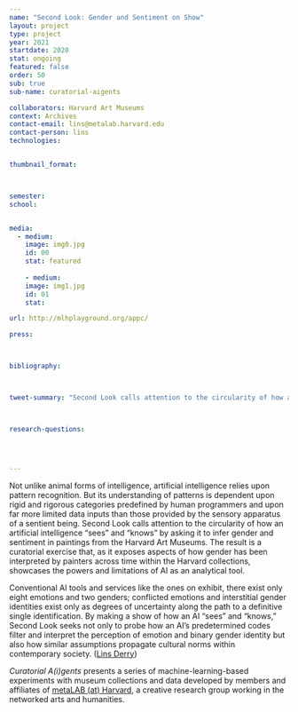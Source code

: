 ```yaml
---
name: "Second Look: Gender and Sentiment on Show"
layout: project
type: project 
year: 2021
startdate: 2020
stat: ongoing
featured: false
order: 50
sub: true
sub-name: curatorial-aigents

collaborators: Harvard Art Museums
context: Archives
contact-email: lins@metalab.harvard.edu
contact-person: lins
technologies:


thumbnail_format:



semester: 
school: 


media:
  - medium:
    image: img0.jpg
    id: 00
    stat: featured
    
    - medium:
    image: img1.jpg
    id: 01
    stat:

url: http://mlhplayground.org/appc/

press:



bibliography:



tweet-summary: "Second Look calls attention to the circularity of how an artificial intelligence 'sees' and 'knows' by asking it to infer gender and sentiment in paintings from the Harvard Art Museums."



research-questions:




---
```


Not unlike animal forms of intelligence, artificial intelligence relies upon pattern recognition. But its understanding of patterns is dependent upon rigid and rigorous categories predefined by human programmers and upon far more limited data inputs than those provided by the sensory apparatus of a sentient being. Second Look calls attention to the circularity of how an artificial intelligence “sees” and “knows” by asking it to infer gender and sentiment in paintings from the Harvard Art Museums. The result is a curatorial exercise that, as it exposes aspects of how gender has been interpreted by painters across time within the Harvard collections, showcases the powers and limitations of AI as an analytical tool. 

Conventional AI tools and services like the ones on exhibit, there exist only eight emotions and two genders; conflicted emotions and interstitial gender identities exist only as degrees of uncertainty along the path to a definitive single identification. By making a show of how an AI “sees” and “knows,” Second Look seeks not only to probe how an AI’s predetermined codes filter and interpret the perception of emotion and binary gender identity but also how similar assumptions propagate cultural norms within contemporary society. ([Lins Derry](https://metalabharvard.github.io/people/lins))

*Curatorial A(i)gents* presents a series of machine-learning-based experiments with museum collections and data developed by members and affiliates of [metaLAB (at) Harvard](https://metalabharvard.github.io/), a creative research group working in the networked arts and humanities.

